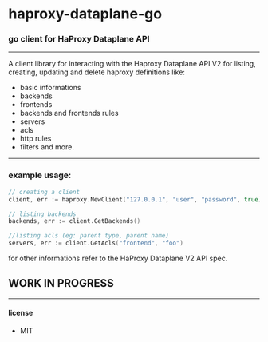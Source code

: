 # haproxy-dataplane-go
### go client for HaProxy Dataplane API

------------

A client library for interacting with the Haproxy Dataplane API V2 for 
listing, creating, updating and delete haproxy definitions like:

 - basic informations
 - backends
 - frontends
 -  backends and frontends rules
 -  servers
 - acls
 - http rules
 - filters
 and more.

------------

### example usage:

```go
// creating a client
client, err := haproxy.NewClient("127.0.0.1", "user", "password", true)

// listing backends
backends, err := client.GetBackends()

//listing acls (eg: parent type, parent name)
servers, err := client.GetAcls("frontend", "foo")
```

for other informations refer to the HaProxy Dataplane V2 API spec.

## WORK IN PROGRESS

------------
#### license 
- MIT

